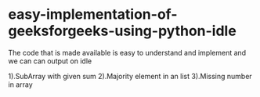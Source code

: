 # easy-implementation-of-geeksforgeeks-using-python-idle
The code that is made available is easy to understand and implement and we can can output on idle

1).SubArray with given sum
2).Majority element in an list
3).Missing number in array 
